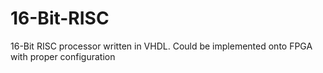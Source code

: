 # 16-Bit-RISC
16-Bit RISC processor written in VHDL. Could be implemented onto FPGA with proper configuration
